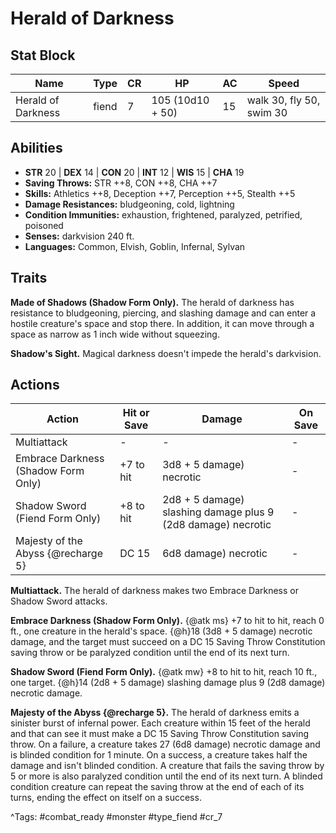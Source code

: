 # Herald of Darkness

## Stat Block

| Name | Type | CR | HP | AC | Speed |
|------|------|----|----|----|-------|
| Herald of Darkness | fiend | 7 | 105 (10d10 + 50) | 15 | walk 30, fly 50, swim 30 |

## Abilities

- **STR** 20 | **DEX** 14 | **CON** 20 | **INT** 12 | **WIS** 15 | **CHA** 19
- **Saving Throws:** STR ++8, CON ++8, CHA ++7  
- **Skills:** Athletics ++8, Deception ++7, Perception ++5, Stealth ++5  
- **Damage Resistances:** bludgeoning, cold, lightning  
- **Condition Immunities:** exhaustion, frightened, paralyzed, petrified, poisoned  
- **Senses:** darkvision 240 ft.  
- **Languages:** Common, Elvish, Goblin, Infernal, Sylvan

## Traits

**Made of Shadows (Shadow Form Only).** The herald of darkness has resistance to bludgeoning, piercing, and slashing damage and can enter a hostile creature's space and stop there. In addition, it can move through a space as narrow as 1 inch wide without squeezing.

**Shadow's Sight.** Magical darkness doesn't impede the herald's darkvision.


## Actions

| Action | Hit or Save | Damage | On Save |
|--------|--------------|--------|----------|
| Multiattack | - | - | - |
| Embrace Darkness (Shadow Form Only) | +7 to hit | 3d8 + 5 damage) necrotic | - |
| Shadow Sword (Fiend Form Only) | +8 to hit | 2d8 + 5 damage) slashing damage plus 9 (2d8 damage) necrotic | - |
| Majesty of the Abyss {@recharge 5} | DC 15 | 6d8 damage) necrotic | - |

**Multiattack.** The herald of darkness makes two Embrace Darkness or Shadow Sword attacks.

**Embrace Darkness (Shadow Form Only).** {@atk ms} +7 to hit to hit, reach 0 ft., one creature in the herald's space. {@h}18 (3d8 + 5 damage) necrotic damage, and the target must succeed on a DC 15 Saving Throw Constitution saving throw or be paralyzed condition until the end of its next turn.

**Shadow Sword (Fiend Form Only).** {@atk mw} +8 to hit to hit, reach 10 ft., one target. {@h}14 (2d8 + 5 damage) slashing damage plus 9 (2d8 damage) necrotic damage.

**Majesty of the Abyss {@recharge 5}.** The herald of darkness emits a sinister burst of infernal power. Each creature within 15 feet of the herald and that can see it must make a DC 15 Saving Throw Constitution saving throw. On a failure, a creature takes 27 (6d8 damage) necrotic damage and is blinded condition for 1 minute. On a success, a creature takes half the damage and isn't blinded condition. A creature that fails the saving throw by 5 or more is also paralyzed condition until the end of its next turn. A blinded condition creature can repeat the saving throw at the end of each of its turns, ending the effect on itself on a success.


^Tags: #combat_ready #monster #type_fiend #cr_7